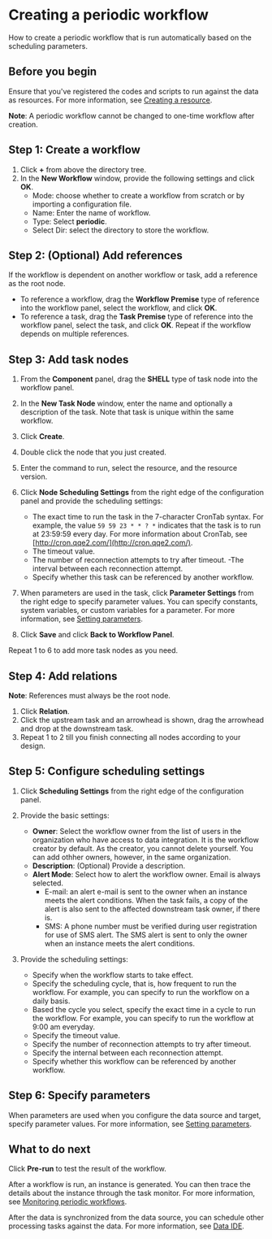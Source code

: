 # Creating a periodic workflow

How to create a periodic workflow that is run automatically based on the scheduling parameters.

## Before you begin

Ensure that you've registered the codes and scripts to run against the data as resources. For more information, see [Creating a resource](creating_resource).

**Note**: A periodic workflow cannot be changed to one-time workflow after creation.

## Step 1: Create a workflow
1. Click **+** from above the directory tree.
2. In the **New Workflow** window, provide the following settings and click **OK**.
   - Mode: choose whether to create a workflow from scratch or by importing a configuration file.
   - Name: Enter the name of workflow.
   - Type: Select **periodic**.
   - Select Dir: select the directory to store the workflow.

## Step 2: (Optional) Add references
If the workflow is dependent on another workflow or task, add a reference as the root node.
- To reference a workflow, drag the **Workflow Premise** type of reference into the workflow panel, select the workflow, and click **OK**.
- To reference a task, drag the **Task Premise** type of reference into the workflow panel, select the task, and click **OK**.
Repeat if the workflow depends on multiple references.

## Step 3: Add task nodes
1. From the **Component** panel, drag the **SHELL** type of task node into the workflow panel.
2. In the **New Task Node** window, enter the name and optionally a description of the task. Note that task is unique within the same workflow.
3. Click **Create**.
4. Double click the node that you just created.
5. Enter the command to run, select the resource, and the resource version.
6. Click **Node Scheduling Settings** from the right edge of the configuration panel and provide the scheduling settings:
   - The exact time to run the task in the 7-character CronTab syntax. For example, the value `59 59 23 * * ? *` indicates that the task is to run at 23:59:59 every day. For more information about CronTab, see [http://cron.qqe2.com/](http://cron.qqe2.com/).
   - The timeout value.
   - The number of reconnection attempts to try after timeout.
   -The interval between each reconnection attempt.
   - Specify whether this task can be referenced by another workflow.

7. When parameters are used in the task, click **Parameter Settings** from the right edge to specify parameter values. You can specify constants, system variables, or custom variables for a parameter. For more information, see [Setting parameters](setting_parameters).
8. Click **Save** and click **Back to Workflow Panel**.

Repeat 1 to 6 to add more task nodes as you need.
## Step 4: Add relations
**Note**: References must always be the root node.

1. Click **Relation**.
2. Click the upstream task and an arrowhead is shown, drag the arrowhead and drop at the downstream task.
3. Repeat 1 to 2 till you finish connecting all nodes according to your design.

## Step 5: Configure scheduling settings
1. Click **Scheduling Settings** from the right edge of the configuration panel.
2. Provide the basic settings:
   - **Owner**: Select the workflow owner from the list of users in the organization who have access to data integration. It is the workflow creator by default. As the creator, you cannot delete yourself. You can add othher owners, however, in the same organization.
   - **Description**: (Optional) Provide a description.
   - **Alert Mode**: Select how to alert the workflow owner. Email is always selected.
      - E-mail: an alert e-mail is sent to the owner when an instance meets the alert conditions. When the task fails, a copy of the alert is also sent to the affected downstream task owner, if there is.
      - SMS: A phone number must be verified during user registration for use of SMS alert. The SMS alert is sent to only the owner when an instance meets the alert conditions.

3. Provide the scheduling settings:
   - Specify when the workflow starts to take effect.
   - Specify the scheduling cycle, that is, how frequent to run the workflow. For example, you can specify to run the workflow on a daily basis.
   - Based the cycle you select, specify the exact time in a cycle to run the workflow. For example, you can specify to run the workflow at 9:00 am everyday.
   - Specify the timeout value.
   - Specify the number of reconnection attempts to try after timeout.
   - Specify the internal between each reconnection attempt.
   - Specify whether this workflow can be referenced by another workflow.

## Step 6: Specify parameters

When parameters are used when you configure the data source and target, specify parameter values. For more information, see [Setting parameters](setting_parameters).

## What to do next

Click **Pre-run** to test the result of the workflow.

After a workflow is run, an instance is generated. You can then trace the details about the instance through the task monitor. For more information, see [Monitoring periodic workflows](../task_monitor/monitoring_workflow_periodic).

After the data is synchronized from the data source, you can schedule other processing tasks against the data. For more information, see [Data IDE](../data_ide/dataide_overview).
